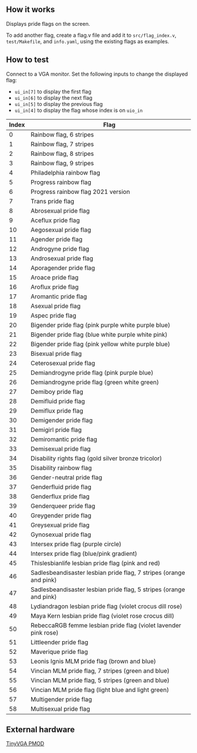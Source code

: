 ## How it works

Displays pride flags on the screen.

To add another flag, create a flag.v file and add it to
`src/flag_index.v`, `test/Makefile`, and `info.yaml`,
using the existing flags as examples.

## How to test

Connect to a VGA monitor. Set the following inputs to change the displayed flag:
- `ui_in[7]` to display the first flag
- `ui_in[6]` to display the next flag
- `ui_in[5]` to display the previous flag
- `ui_in[4]` to display the flag whose index is on `uio_in`

| Index | Flag                                                                 |
| ----- | -------------------------------------------------------------------- |
| 0     | Rainbow flag, 6 stripes                                              |
| 1     | Rainbow flag, 7 stripes                                              |
| 2     | Rainbow flag, 8 stripes                                              |
| 3     | Rainbow flag, 9 stripes                                              |
| 4     | Philadelphia rainbow flag                                            |
| 5     | Progress rainbow flag                                                |
| 6     | Progress rainbow flag 2021 version                                   |
| 7     | Trans pride flag                                                     |
| 8     | Abrosexual pride flag                                                |
| 9     | Aceflux pride flag                                                   |
| 10    | Aegosexual pride flag                                                |
| 11    | Agender pride flag                                                   |
| 12    | Androgyne pride flag                                                 |
| 13    | Androsexual pride flag                                               |
| 14    | Aporagender pride flag                                               |
| 15    | Aroace pride flag                                                    |
| 16    | Aroflux pride flag                                                   |
| 17    | Aromantic pride flag                                                 |
| 18    | Asexual pride flag                                                   |
| 19    | Aspec pride flag                                                     |
| 20    | Bigender pride flag (pink purple white purple blue)                  |
| 21    | Bigender pride flag (blue white purple white pink)                   |
| 22    | Bigender pride flag (pink yellow white purple blue)                  |
| 23    | Bisexual pride flag                                                  |
| 24    | Ceterosexual pride flag                                              |
| 25    | Demiandrogyne pride flag (pink purple blue)                          |
| 26    | Demiandrogyne pride flag (green white green)                         |
| 27    | Demiboy pride flag                                                   |
| 28    | Demifluid pride flag                                                 |
| 29    | Demiflux pride flag                                                  |
| 30    | Demigender pride flag                                                |
| 31    | Demigirl pride flag                                                  |
| 32    | Demiromantic pride flag                                              |
| 33    | Demisexual pride flag                                                |
| 34    | Disability rights flag (gold silver bronze tricolor)                 |
| 35    | Disability rainbow flag                                              |
| 36    | Gender-neutral pride flag                                            |
| 37    | Genderfluid pride flag                                               |
| 38    | Genderflux pride flag                                                |
| 39    | Genderqueer pride flag                                               |
| 40    | Greygender pride flag                                                |
| 41    | Greysexual pride flag                                                |
| 42    | Gynosexual pride flag                                                |
| 43    | Intersex pride flag (purple circle)                                  |
| 44    | Intersex pride flag (blue/pink gradient)                             |
| 45    | Thislesbianlife lesbian pride flag (pink and red)                    |
| 46    | Sadlesbeandisaster lesbian pride flag, 7 stripes (orange and pink)   |
| 47    | Sadlesbeandisaster lesbian pride flag, 5 stripes (orange and pink)   |
| 48    | Lydiandragon lesbian pride flag (violet crocus dill rose)            |
| 49    | Maya Kern lesbian pride flag (violet rose crocus dill)               |
| 50    | RebeccaRGB femme lesbian pride flag (violet lavender pink rose)      |
| 51    | Littleender pride flag                                               |
| 52    | Maverique pride flag                                                 |
| 53    | Leonis Ignis MLM pride flag (brown and blue)                         |
| 54    | Vincian MLM pride flag, 7 stripes (green and blue)                   |
| 55    | Vincian MLM pride flag, 5 stripes (green and blue)                   |
| 56    | Vincian MLM pride flag (light blue and light green)                  |
| 57    | Multigender pride flag                                               |
| 58    | Multisexual pride flag                                               |

## External hardware

[TinyVGA PMOD](https://github.com/mole99/tiny-vga)
